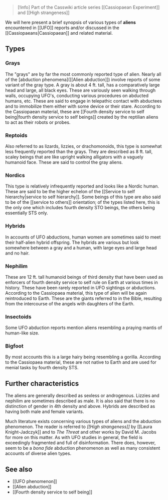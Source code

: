 > [!info] Part of the Casswiki article series [[Cassiopaean Experiment]] and [[High strangeness]]

We will here present a brief synopsis of various types of **aliens** encountered in [[UFO]] reports and/or discussed in the [[Cassiopaeans|Cassiopaean]] and related material.

Types
-----

### Grays

The "grays" are by far the most commonly reported type of alien. Nearly all of the [abduction phenomena]([[Alien abduction]]) involve reports of some variant of the gray type. A gray is about 4 ft. tall, has a comparatively large head and large, all black eyes. These are variously seen walking through walls, occupying UFO's, conducting various procedures on abducted humans, etc. These are said to engage in telepathic contact with abductees and to immobilize them either with some device or their stare. According to the Cassiopaean material, these are [[Fourth density service to self being|fourth density service to self beings]] created by the reptilian aliens to act as their robots or probes.

### Reptoids

Also referred to as lizards, lizzies, or drachomonoids, this type is somewhat less frequently reported than the grays. They are described as 8 ft. tall, scaley beings that are like upright walking alligators with a vaguely humanoid face. These are said to control the gray aliens.

### Nordics

This type is relatively infrequently reported and looks like a Nordic human. These are said to be the higher echelon of the [[Service to self hierarchy|service to self hierarchy]]. Some beings of this type are also said to be of the [[service to others]] orientation; of the types listed here, this is the only one which includes fourth density STO beings, the others being essentially STS only.

### Hybrids

In accounts of UFO abductions, human women are sometimes said to meet their half-alien hybrid offspring. The hybrids are various but look somewhere between a gray and a human, with large eyes and large head and no hair.

### Nephilim

These are 12 ft. tall humanoid beings of third density that have been used as enforcers of fourth density service to self rule on Earth at various times in history. These have been rarely reported in UFO sightings or abductions. According to the Cassiopaea material, this type of alien will be again reintroduced to Earth. These are the giants referred to in the Bible, resulting from the intercourse of the angels with daughters of the Earth.

### Insectoids

Some UFO abduction reports mention aliens resembling a praying mantis of human-like size.

### Bigfoot

By most accounts this is a large hairy being resembling a gorilla. According to the Cassiopaea material, these are not native to Earth and are used for menial tasks by fourth density STS.

Further characteristics
-----------------------

The aliens are generally described as sexless or androgenous. Lizzies and nephilim are sometimes described as male. It is also said that there is no distinction of gender in 4th density and above. Hybrids are described as having both male and female variants.

Much literature exists concerning various types of aliens and the abduction phenomenon. The reader is referred to _[[High strangeness]]_ by [[Laura Knight-Jadczyk]] and to _The Threat_ and other works by David M. Jacobs for more on this matter. As with UFO studies in general, the field is exceedingly fragmented and full of disinformation. There does, however, seem to be a _bona fide_ abduction phenomenon as well as many consistent accounts of diverse alien types.

See also
--------

*   [[UFO phenomenon]]
*   [[Alien abduction]]
*   [[Fourth density service to self being]]
